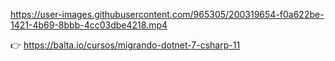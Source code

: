 https://user-images.githubusercontent.com/965305/200319654-f0a622be-1421-4b69-8bbb-4cc03dbe4218.mp4

👉 https://balta.io/cursos/migrando-dotnet-7-csharp-11
